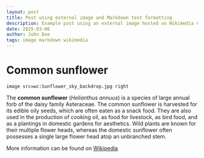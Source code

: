 ```yaml
---
layout: post
title: Post using external image and Markdown text formatting
description: Example post using an external image hosted on Wikimedia Commons and text formatting using Markdown.
date: 2025-03-06
author: John Doe
tags: image markdown wikimedia
---
```


# Common sunflower

`image src=wc:Sunflower_sky_backdrop.jpg right`

The **common sunflower** (*Helianthus annuus*) is a species of large annual forb of the daisy family Asteraceae. The common sunflower is harvested for its edible oily seeds, which are often eaten as a snack food. They are also used in the production of cooking oil, as food for livestock, as bird food, and as a plantings in domestic gardens for aesthetics. Wild plants are known for their multiple flower heads, whereas the domestic sunflower often possesses a single large flower head atop an unbranched stem.

More information can be found on [Wikipedia](https://en.wikipedia.org/wiki/Common_sunflower)